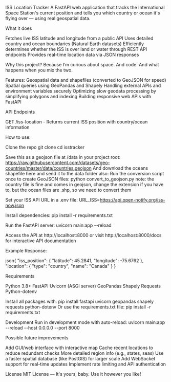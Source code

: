 ISS Location Tracker
A FastAPI web application that tracks the International Space Station's current position and tells you which country or ocean it's flying over — using real geospatial data.

What it does

Fetches live ISS latitude and longitude from a public API
Uses detailed country and ocean boundaries (Natural Earth datasets)
Efficiently determines whether the ISS is over land or water through REST API endpoints
Provides real-time location data via JSON responses


Why this project?
Because I’m curious about space. And code. And what happens when you mix the two.

Features:
Geospatial data and shapefiles (converted to GeoJSON for speed)
Spatial queries using GeoPandas and Shapely
Handling external APIs and environment variables securely
Optimizing slow geodata processing by simplifying polygons and indexing
Building responsive web APIs with FastAPI


API Endpoints

GET /iss-location - Returns current ISS position with country/ocean information


How to use:

Clone the repo
git clone <repository-url>
cd isstracker

Save this as a geojson file at /data in your project root: https://raw.githubusercontent.com/datasets/geo-countries/master/data/countries.geojson 
And download the oceans shapefile here and send it to the data folder also: 
Run the conversion script once to create GeoJSON files:
python convert_to_geojson.py
note: the country file is fine and comes in geojson, change the extension if you have to, but the ocean files are .shp, so we need to convert them

Set your ISS API URL in a .env file:
URL_ISS=https://api.open-notify.org/iss-now.json

Install dependencies:
pip install -r requirements.txt

Run the FastAPI server:
uvicorn main:app --reload

Access the API at http://localhost:8000 or visit http://localhost:8000/docs for interactive API documentation


Example Response:

json{
  "iss_position": {
    "latitude": 45.2841,
    "longitude": -75.6762
  },
  "location": {
    "type": "country",
    "name": "Canada"
  }
}

Requirements

Python 3.8+
FastAPI
Uvicorn (ASGI server)
GeoPandas
Shapely
Requests
Python-dotenv

Install all packages with:
pip install fastapi uvicorn geopandas shapely requests python-dotenv
Or use the requirements.txt file:
pip install -r requirements.txt

Development
Run in development mode with auto-reload:
uvicorn main:app --reload --host 0.0.0.0 --port 8000

Possible future improvements

Add GUI/web interface with interactive map
Cache recent locations to reduce redundant checks
More detailed region info (e.g., states, seas)
Use a faster spatial database (like PostGIS) for larger scale
Add WebSocket support for real-time updates
Implement rate limiting and API authentication


License
MIT License — It's yours, baby. Use it however you like!
